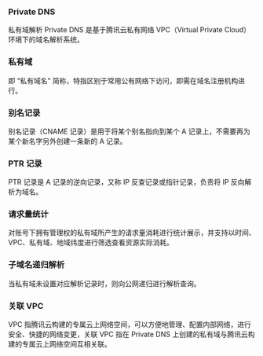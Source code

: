 
### Private DNS
私有域解析 Private DNS 是基于腾讯云私有网络 VPC（Virtual Private Cloud）环境下的域名解析系统。

### 私有域
即 “私有域名” 简称，特指区别于常用公有网络下访问，即需在域名注册机构进行。

### 别名记录
别名记录（CNAME 记录）是用于将某个别名指向到某个 A 记录上，不需要再为某个新名字另外创建一条新的 A 记录。


### PTR 记录
PTR 记录是 A 记录的逆向记录，又称 IP 反查记录或指针记录，负责将 IP 反向解析为域名。


### 请求量统计
对账号下拥有管理权的私有域所产生的请求量消耗进行统计展示，并支持以时间、VPC、私有域、地域纬度进行筛选查看资源实际消耗。

### 子域名递归解析
当私有域未设置对应解析记录时，则向公网递归进行解析查询。

### 关联 VPC
VPC 指腾讯云构建的专属云上网络空间，可以方便地管理、配置内部网络，进行安全、快捷的网络变更，关联 VPC 指在 Private DNS 上创建的私有域与腾讯云构建的专属云上网络空间互相关联。

